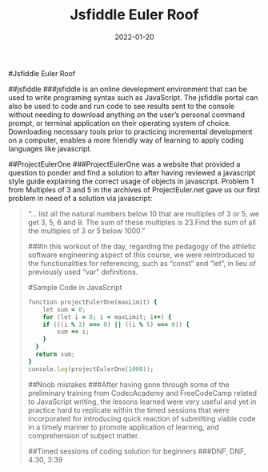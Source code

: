 ﻿---
layout: essay
type: essay
title: Jsfiddle Euler Roof
# All dates must be YYYY-MM-DD format!
date: 2022-01-20
labels:
---

#Jsfiddle Euler Roof

##jsfiddle
	###jsfiddle is an online development environment that can be used to write programing syntax such as JavaScript. The jsfiddle portal can also be used to code and run code to see results sent to the console without needing to download anything on the user’s personal command prompt, or terminal application on their operating system of choice. Downloading necessary tools prior to practicing incremental development on a computer, enables a more friendly way of learning to apply coding languages like javascript. 

##ProjectEulerOne
	###ProjectEulerOne was a website that provided a question to ponder and find a solution to after having reviewed a javascript style guide explaining the correct usage of objects in javascript. Problem 1 from Multiples of 3 and 5 in the archives of ProjectEuler.net gave us our first problem in need of a solution  via javascript: 
	
<blockquote>“... list all the natural numbers below 10 that are multiples of 3 or 5, we get 3, 5, 6 and 9. The sum of these multiples is 23.Find the sum of all the multiples of 3 or 5 below 1000.”<footer> 
	
###In this workout of the day, regarding the pedagogy of the athletic software engineering aspect of this course, we were reintroduced to the functionalities for referencing, such as “const” and “let”, in lieu of previously used “var” definitions.     

#Sample Code in JavaScript
```ruby
function projectEulerOne(maxLimit) {
	let sum = 0;
	for (let i = 0; i < maxLimit; i++) {
  	if (((i % 3) === 0) || ((i % 5) === 0)) {
    	sum += i;
    }
  }
  return sum;
}
console.log(projectEulerOne(1000));
```

##Noob mistakes
	###After having gone through some of the preliminary training from CodecAcademy and FreeCodeCamp related to JavaScript writing, the lessons learned were very useful and yet in practice hard to replicate within the timed sessions that were incorporated for introducing quick reaction of submitting viable code in a timely manner to promote application of learning, and comprehension of subject matter. 

##Timed sessions of coding solution for beginners
	###DNF, DNF, 4:30, 3:39


 
